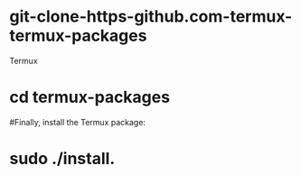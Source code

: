 # git-clone-https-github.com-termux-termux-packages
Termux 
# cd termux-packages
#Finally, install the Termux package:
# sudo ./install.
